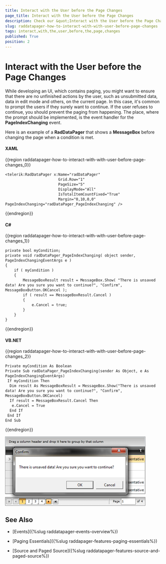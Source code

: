 ```yaml
---
title: Interact with the User before the Page Changes
page_title: Interact with the User before the Page Changes
description: Check our &quot;Interact with the User before the Page Changes&quot; documentation article for the RadDataPager {{ site.framework_name }} control.
slug: raddatapager-how-to-interact-with-with-user-before-page-changes
tags: interact,with,the,user,before,the,page,changes
published: True
position: 2
---
```


# Interact with the User before the Page Changes

While developing an UI, which contains paging, you might want to ensure that there are no unfinished actions by the user, such as unsubmitted data, data in edit mode and others, on the current page. In this case, it's common to prompt the users if they surely want to continue. If the user refuses to continue, you should prevent the paging from happening. The place, where the prompt should be implemented, is the event handler for the __PageIndexChanging__ event.

Here is an example of a __RadDataPager__ that shows a __MessageBox__ before changing the page when a condition is met.

#### __XAML__
{{region raddatapager-how-to-interact-with-with-user-before-page-changes_0}}

	<telerik:RadDataPager x:Name="radDataPager"
	                        Grid.Row="1"
	                        PageSize="5"
	                        DisplayMode="All"
	                        IsTotalItemCountFixed="True"
	                        Margin="0,10,0,0" PageIndexChanging="radDataPager_PageIndexChanging" />
{{endregion}}

#### __C#__
{{region raddatapager-how-to-interact-with-with-user-before-page-changes_1}}

	private bool myCondition;
	private void radDataPager_PageIndexChanging( object sender, PageIndexChangingEventArgs e )
	{
	    if ( myCondition )
	    {
	        MessageBoxResult result = MessageBox.Show( "There is unsaved data! Are you sure you want to continue?", "Confirm", MessageBoxButton.OKCancel );
	        if ( result == MessageBoxResult.Cancel )
	        {
	            e.Cancel = true;
	        }
	    }
	}
{{endregion}}


#### __VB.NET__
{{region raddatapager-how-to-interact-with-with-user-before-page-changes_2}}

	Private myCondition As Boolean
	Private Sub radDataPager_PageIndexChanging(sender As Object, e As PageIndexChangingEventArgs)
	 If myCondition Then
	  Dim result As MessageBoxResult = MessageBox.Show("There is unsaved data! Are you sure you want to continue?", "Confirm", MessageBoxButton.OKCancel)
	  If result = MessageBoxResult.Cancel Then
	   e.Cancel = True
	  End If
	 End If
	End Sub
{{endregion}}

![WPF RadDataPager ](images/RadDataPager_How_To_Interact_With_The_User_01.png)

## See Also

 * [Events]({%slug raddatapager-events-overview%})

 * [Paging Essentials]({%slug raddapager-features-paging-essentials%})

 * [Source and Paged Source]({%slug raddatapager-features-source-and-paged-source%})
